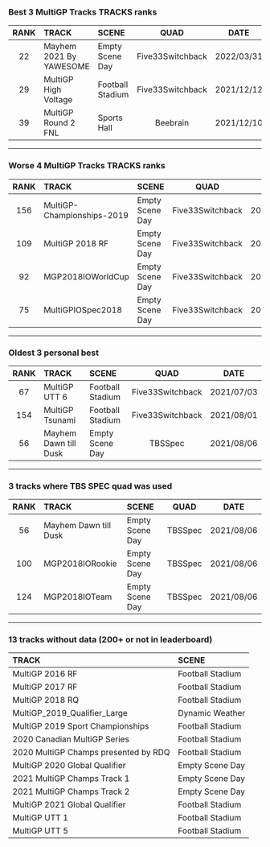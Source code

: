 ### Best 3 MultiGP Tracks TRACKS ranks
|RANK|TRACK|SCENE|QUAD|DATE|
|:---:|:---|:---|:---:|:---:|
|22|Mayhem 2021 By YAWESOME|Empty Scene Day|Five33Switchback|2022/03/31|
|29|MultiGP High Voltage|Football Stadium|Five33Switchback|2021/12/12|
|39|MultiGP Round 2 FNL|Sports Hall|Beebrain|2021/12/10|
---
### Worse 4 MultiGP Tracks TRACKS ranks
|RANK|TRACK|SCENE|QUAD|DATE|
|:---:|:---|:---|:---:|:---:|
|156|MultiGP-Championships-2019|Empty Scene Day|Five33Switchback|2022/01/21|
|109|MultiGP 2018 RF|Empty Scene Day|Five33Switchback|2021/08/14|
|92|MGP2018IOWorldCup|Empty Scene Day|Five33Switchback|2022/01/21|
|75|MultiGPIOSpec2018|Empty Scene Day|Five33Switchback|2022/01/21|
---
### Oldest 3 personal best
|RANK|TRACK|SCENE|QUAD|DATE|
|:---:|:---|:---|:---:|:---:|
|67|MultiGP UTT 6|Football Stadium|Five33Switchback|2021/07/03|
|154|MultiGP Tsunami|Football Stadium|Five33Switchback|2021/08/01|
|56|Mayhem Dawn till Dusk|Empty Scene Day|TBSSpec|2021/08/06|
---
### 3 tracks where TBS SPEC quad was used
|RANK|TRACK|SCENE|QUAD|DATE|
|:---:|:---|:---|:---:|:---:|
|56|Mayhem Dawn till Dusk|Empty Scene Day|TBSSpec|2021/08/06|
|100|MGP2018IORookie|Empty Scene Day|TBSSpec|2021/08/06|
|124|MGP2018IOTeam|Empty Scene Day|TBSSpec|2021/08/06|
---
### 13 tracks without data (200+ or not in leaderboard)
|TRACK|SCENE|
|:---|:---|
|MultiGP 2016 RF|Football Stadium|
|MultiGP 2017 RF|Football Stadium|
|MultiGP 2018 RQ|Football Stadium|
|MultiGP_2019_Qualifier_Large|Dynamic Weather|
|MultiGP 2019 Sport Championships|Football Stadium|
|2020 Canadian MultiGP Series|Football Stadium|
|2020 MultiGP Champs presented by RDQ|Football Stadium|
|MultiGP 2020 Global Qualifier|Empty Scene Day|
|2021 MultiGP Champs Track 1|Empty Scene Day|
|2021 MultiGP Champs Track 2|Empty Scene Day|
|MultiGP 2021 Global Qualifier|Football Stadium|
|MultiGP UTT 1|Football Stadium|
|MultiGP UTT 5|Football Stadium|

